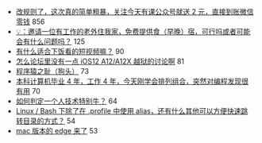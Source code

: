 - [改规则了，这次真的简单粗暴，关注今天有课公众号就送 2 元，直接到账微信零钱](https://www.v2ex.com/t/561656) 856
- [💡：邀请一位有工作的老外住我家，免费提供食（早晚）宿，可行吗或者可能会有什么问题吗？](https://www.v2ex.com/t/561800) 125
- [有什么适合下饭看的短视频嘛？](https://www.v2ex.com/t/561743) 90
- [怎么论坛里没有一点 iOS12 A12/A12X 越狱的讨论啊](https://www.v2ex.com/t/561732) 81
- [程序猿之耻（狗头）](https://www.v2ex.com/t/561643) 73
- [本科计算机毕业 4 年，工作 4 年，今天刚学会排列组合，突然对编程发现很有用](https://www.v2ex.com/t/561711) 70
- [如何判定一个人技术特别牛？](https://www.v2ex.com/t/561791) 64
- [Linux / Bash 下除了在 .profile 中使用 alias，还有什么其他可以方便快速跳转目录的方式？](https://www.v2ex.com/t/561777) 54
- [mac 版本的 edge 来了](https://www.v2ex.com/t/561748) 53